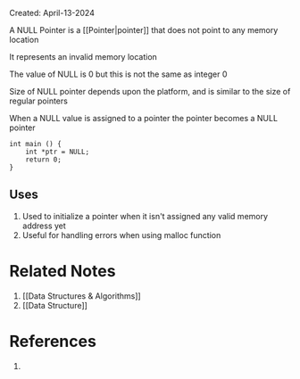 Created: April-13-2024

A NULL Pointer is a [[Pointer|pointer]] that does not point to any memory location

It represents an invalid memory location

The value of NULL is 0 but this is not the same as integer 0

Size of NULL pointer depends upon the platform, and is similar to the size of regular pointers

When a NULL value is assigned to a pointer the pointer becomes a NULL pointer

```
int main () {
	int *ptr = NULL;
	return 0;
}
```
## Uses

1. Used to initialize a pointer when it isn't assigned any valid memory address yet
2. Useful for handling errors when using malloc function

# Related Notes

1. [[Data Structures & Algorithms]]
2. [[Data Structure]]
# References

1. 